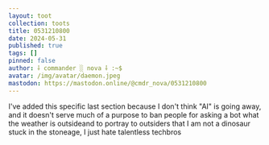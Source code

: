 ```yaml
---
layout: toot
collection: toots
title: 0531210800
date: 2024-05-31
published: true
tags: []
pinned: false
author: ⸸ commander ░ nova ⸸ :~$
avatar: /img/avatar/daemon.jpeg
mastodon: https://mastodon.online/@cmdr_nova/0531210800
---
```


I've added this specific last section because I don't think "AI" is going away, and it doesn't serve much of a purpose to ban people for asking a bot what the weather is outsideand to portray to outsiders that I am not a dinosaur stuck in the stoneage, I just hate talentless techbros
